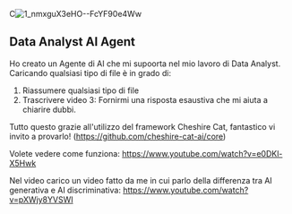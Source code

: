C![1_nmxguX3eHO--FcYF90e4Ww](https://github.com/user-attachments/assets/c4cc5957-6a7c-46b4-a8d5-a776c9286ab3)

## Data Analyst AI Agent

Ho creato un Agente di AI che mi supoorta nel mio lavoro di Data Analyst. Caricando qualsiasi tipo di file è in grado di:

1. Riassumere qualsiasi tipo di file
2. Trascrivere video
3: Fornirmi una risposta esaustiva che mi aiuta a chiarire dubbi.

Tutto questo grazie all'utilizzo del framework Cheshire Cat, fantastico vi invito a provarlo! (https://github.com/cheshire-cat-ai/core)


Volete vedere come funziona: https://www.youtube.com/watch?v=e0DKl-X5Hwk

Nel video carico un video fatto da me in cui parlo della differenza tra AI generativa e AI discriminativa: https://www.youtube.com/watch?v=pXWjy8YVSWI
